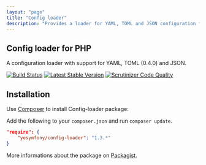 ```yaml
---
layout: "page"
title: "Config loader"
description: "Provides a loader for YAML, TOML and JSON configuration files."
---
```

## Config loader for PHP

A configuration loader with support for YAML, TOML (0.4.0) and JSON.

[![Build Status](https://travis-ci.org/yosymfony/Config-loader.png?branch=master)](https://travis-ci.org/yosymfony/Config-loader)
[![Latest Stable Version](https://poser.pugx.org/yosymfony/config-loader/v/stable.png)](https://packagist.org/packages/yosymfony/config-loader)
[![Scrutinizer Code Quality](https://scrutinizer-ci.com/g/yosymfony/Config-loader/badges/quality-score.png?b=master)](https://scrutinizer-ci.com/g/yosymfony/Config-loader/?branch=master)

Installation
------------

Use [Composer](http://getcomposer.org/) to install Config-loader package:

Add the following to your `composer.json` and run `composer update`.

```json
"require": {
    "yosymfony/config-loader": "1.3.*"
}
```

More informations about the package on 
[Packagist](https://packagist.org/packages/yosymfony/config-loader).
